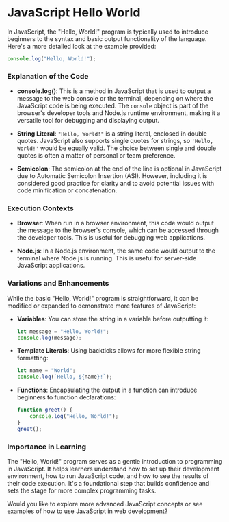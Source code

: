 # JavaScript Hello World

In JavaScript, the "Hello, World!" program is typically used to introduce beginners to the syntax and basic output functionality of the language. Here's a more detailed look at the example provided:

```javascript
console.log("Hello, World!");
```

### Explanation of the Code

- **console.log()**: This is a method in JavaScript that is used to output a message to the web console or the terminal, depending on where the JavaScript code is being executed. The `console` object is part of the browser's developer tools and Node.js runtime environment, making it a versatile tool for debugging and displaying output.

- **String Literal**: `"Hello, World!"` is a string literal, enclosed in double quotes. JavaScript also supports single quotes for strings, so `'Hello, World!'` would be equally valid. The choice between single and double quotes is often a matter of personal or team preference.

- **Semicolon**: The semicolon at the end of the line is optional in JavaScript due to Automatic Semicolon Insertion (ASI). However, including it is considered good practice for clarity and to avoid potential issues with code minification or concatenation.

### Execution Contexts

- **Browser**: When run in a browser environment, this code would output the message to the browser's console, which can be accessed through the developer tools. This is useful for debugging web applications.

- **Node.js**: In a Node.js environment, the same code would output to the terminal where Node.js is running. This is useful for server-side JavaScript applications.

### Variations and Enhancements

While the basic "Hello, World!" program is straightforward, it can be modified or expanded to demonstrate more features of JavaScript:

- **Variables**: You can store the string in a variable before outputting it:
  ```javascript
  let message = "Hello, World!";
  console.log(message);
  ```

- **Template Literals**: Using backticks allows for more flexible string formatting:
  ```javascript
  let name = "World";
  console.log(`Hello, ${name}!`);
  ```

- **Functions**: Encapsulating the output in a function can introduce beginners to function declarations:
  ```javascript
  function greet() {
      console.log("Hello, World!");
  }
  greet();
  ```

### Importance in Learning

The "Hello, World!" program serves as a gentle introduction to programming in JavaScript. It helps learners understand how to set up their development environment, how to run JavaScript code, and how to see the results of their code execution. It's a foundational step that builds confidence and sets the stage for more complex programming tasks.

Would you like to explore more advanced JavaScript concepts or see examples of how to use JavaScript in web development?

